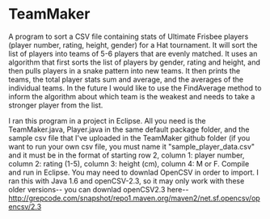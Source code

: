 # TeamMaker
A program to sort a CSV file containing stats of Ultimate Frisbee players (player number, rating, height, gender) for a Hat tournament. It will sort the list of players into teams of 5-6 players that are evenly matched. It uses an algorithm that first sorts the list of players by gender, rating and height, and then pulls players in a snake pattern into new teams. It then prints the teams, the total player stats sum and average, and the averages of the individual teams. In the future I would like to use the FindAverage method to inform the algorithm about which team is the weakest and needs to take a stronger player from the list. 

I ran this program in a project in Eclipse. All you need is the TeamMaker.java, Player.java in the same default package folder, and the sample csv file that I've uploaded in the TeamMaker github folder (if you want to run your own csv file, you must name it "sample_player_data.csv" and it must be in the format of starting row 2, column 1: player number, column 2: rating (1-5), column 3: height (cm), column 4: M or F. Compile and run in Eclipse. You may need to downlad OpenCSV in order to import. I ran this with Java 1.6 and openCSV-2.3, so it may only work with these older versions-- you can downlad openCSV2.3 here-- http://grepcode.com/snapshot/repo1.maven.org/maven2/net.sf.opencsv/opencsv/2.3 

